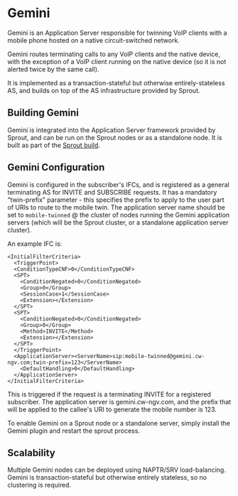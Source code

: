 # Gemini

Gemini is an Application Server responsible for twinning VoIP clients with a mobile phone hosted on a native circuit-switched network.

Gemini routes terminating calls to any VoIP clients and the native device, with the exception of a VoIP client running on the native device (so it is not alerted twice by the same call).

It is implemented as a transaction-stateful but otherwise entirely-stateless AS, and builds on top of the AS infrastructure provided by Sprout.

## Building Gemini

Gemini is integrated into the Application Server framework provided by Sprout,
and can be run on the Sprout nodes or as a standalone node. It is built as part of the [Sprout build](https://github.com/Metaswitch/sprout/blob/dev/docs/Development.md).

## Gemini Configuration

Gemini is configured in the subscriber's IFCs, and is registered as a general terminating AS for INVITE and SUBSCRIBE requests.
It has a mandatory "twin-prefix" parameter - this specifies the prefix to apply to the user part of URIs to route to the mobile twin. The application server name should be set to `mobile-twinned` @ the cluster of nodes running the Gemini application servers (which will be the Sprout cluster, or a standalone application server cluster). 

An example IFC is:

```
<InitialFilterCriteria>
  <TriggerPoint>
  <ConditionTypeCNF>0</ConditionTypeCNF>
  <SPT>
    <ConditionNegated>0</ConditionNegated>
    <Group>0</Group>
    <SessionCase>1</SessionCase>
    <Extension></Extension>
  </SPT>
  <SPT>
    <ConditionNegated>0</ConditionNegated>
    <Group>0</Group>
    <Method>INVITE</Method>
    <Extension></Extension>
  </SPT>
  </TriggerPoint>
  <ApplicationServer><ServerName>sip:mobile-twinned@gemini.cw-ngv.com;twin-prefix=123</ServerName>
    <DefaultHandling>0</DefaultHandling>
  </ApplicationServer>
</InitialFilterCriteria>
```

This is triggered if the request is a terminating INVITE for a registered subscriber. The application server is gemini.cw-ngv.com, and the prefix that will be applied to the callee's URI to generate the mobile number is 123. 

To enable Gemini on a Sprout node or a standalone server, simply install the Gemini plugin and restart the sprout process.

## Scalability

Multiple Gemini nodes can be deployed using NAPTR/SRV load-balancing. Gemini is transaction-stateful but otherwise entirely stateless, so no clustering is required.
